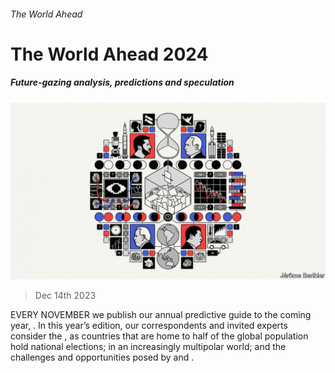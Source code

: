 ###### The World Ahead

# The World Ahead 2024 

##### Future-gazing analysis, predictions and speculation 

![image](images/20231118_COP002.jpg) 

> Dec 14th 2023 

EVERY NOVEMBER we publish our annual predictive guide to the coming year, . In this year’s edition, our correspondents and invited experts consider the , as countries that are home to half of the global population hold national elections;  in an increasingly multipolar world; and the challenges and opportunities posed by  and .



